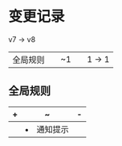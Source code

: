 # 变更记录

v7 -> v8

||||||
|-|:-:|:-:|:-:|:-:|
|全局规则||~1||1 -> 1|

## 全局规则

|+|~|-|
|-|-|-|
||<li>通知提示||
